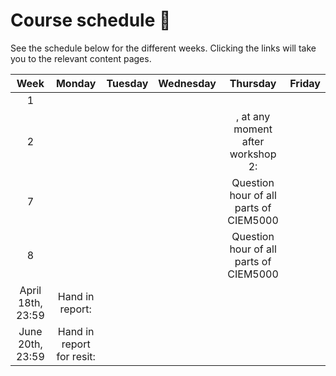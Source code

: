 # Course schedule 📅

See the schedule below for the different weeks. Clicking the links will take you to the relevant content pages.

|Week|Monday|Tuesday|Wednesday|Thursday|Friday|
|:-:|:-:|:-:|:-:|:--:|:-:|
|1|| [](lecture1.md) || [](workshop1.md)|
|2|| [](lecture2.md) || [](workshop2.md), at any moment after workshop 2: [](additional.md)|
|7|||| Question hour of all parts of CIEM5000 |
|8|||| Question hour of all parts of CIEM5000|
|April 18th, 23:59|Hand in report: [](./assignment.md)|
|June 20th, 23:59|Hand in report for resit: [](./assignment.md)|